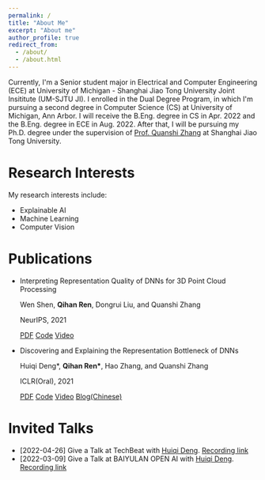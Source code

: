 ```yaml
---
permalink: /
title: "About Me"
excerpt: "About me"
author_profile: true
redirect_from: 
  - /about/
  - /about.html
---
```



Currently, I'm a Senior student major in Electrical and Computer Engineering (ECE) at University of Michigan - Shanghai Jiao Tong University Joint Insititute (UM-SJTU JI). I enrolled in the Dual Degree Program, in which I'm pursuing a second degree in Computer Science (CS) at University of Michigan, Ann Arbor. I will receive the B.Eng. degree in CS in Apr. 2022 and the B.Eng. degree in ECE in Aug. 2022. After that, I will be pursuing my Ph.D. degree under the supervision of [Prof. Quanshi Zhang](http://qszhang.com) at Shanghai Jiao Tong University.

Research Interests
======
My research interests include:
- Explainable AI
- Machine Learning
- Computer Vision


Publications
======
* Interpreting Representation Quality of DNNs for 3D Point Cloud Processing   

  Wen Shen, **Qihan Ren**, Dongrui Liu, and Quanshi Zhang

  NeurIPS, 2021

  [PDF]() [Code](https://github.com/ada-shen/Interpret_quality) [Video](https://nips.cc/virtual/2021/poster/27421)

* Discovering and Explaining the Representation Bottleneck of DNNs

  Huiqi Deng\*, **Qihan Ren\***, Hao Zhang, and Quanshi Zhang

  ICLR(Oral), 2021

  [PDF]() [Code](https://github.com/Nebularaid2000/bottleneck) [Video](https://iclr.cc/virtual/2022/oral/6623) [Blog(Chinese)](https://zhuanlan.zhihu.com/p/422420088)


Invited Talks
======
* [2022-04-26] Give a Talk at TechBeat with [Huiqi Deng](https://huiqideng1.netlify.app/). [Recording link](https://www.techbeat.net/talk-info?id=657)
* [2022-03-09] Give a Talk at BAIYULAN OPEN AI with [Huiqi Deng](https://huiqideng1.netlify.app/). [Recording link](https://www.slidestalk.com/Baiyulan/85933?video)
